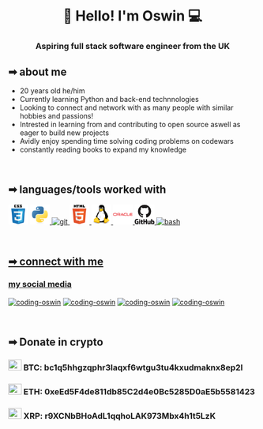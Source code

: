 <h1 align="center"> 🐍 Hello! I'm Oswin 💻 </h1>
<h3 align="center"> Aspiring full stack software engineer from the UK </h3>

## ➡ about me

- 20 years old he/him
- Currently learning Python and back-end technnologies
- Looking to connect and network with as many people with similar hobbies and passions!
- Intrested in learning from and contributing to open source aswell as eager to build new projects
- Avidly enjoy spending time solving coding problems on codewars
- constantly reading books to expand my knowledge

<br>

## ➡ languages/tools worked with

<p align="left">  <a href="https://www.w3schools.com/css/" target="_blank"> <img src="https://raw.githubusercontent.com/devicons/devicon/master/icons/css3/css3-original-wordmark.svg" alt="css3" width="40" height="40"/></a> <a href="https://www.python.org" target="_blank"> <img src="https://raw.githubusercontent.com/devicons/devicon/master/icons/python/python-original.svg" alt="python" width="40" height="40"/> </a> <a href="https://git-scm.com/" target="_blank"> <img src="https://www.vectorlogo.zone/logos/git-scm/git-scm-icon.svg" alt="git" width="40" height="40"/> </a> <a href="https://www.w3.org/html/" target="_blank"> <img src="https://raw.githubusercontent.com/devicons/devicon/master/icons/html5/html5-original-wordmark.svg" alt="html5" width="40" height="40"/> </a></a>  </a> <a href="https://www.linux.org/" target="_blank"> <img src="https://raw.githubusercontent.com/devicons/devicon/master/icons/linux/linux-original.svg" alt="linux" width="40" height="40"/> </a> <a href="https://www.oracle.com/" target="_blank"> <img src="https://raw.githubusercontent.com/devicons/devicon/master/icons/oracle/oracle-original.svg" alt="oracle" width="40" height="40"/> </a> <a href="https://github.com/codingoswin" target="_blank"> <img src="https://raw.githubusercontent.com/devicons/devicon/master/icons/github/github-original-wordmark.svg" alt="photoshop" width="40" height="40"/> </a> <a href="https://www.gnu.org/software/bash/" target="_blank"> <img src="https://www.vectorlogo.zone/logos/gnu_bash/gnu_bash-icon.svg" alt="bash" width="40" height="40"/> </p>
<br>

## ➡ connect with me

<h3 align="left">my social media</h3>
<p align="left">
<a href="https://www.codewars.com/users/codingoswin" target="blank"><img align="center" src="https://www.codewars.com/packs/assets/logo.61192cf7.svg" alt="coding-oswin" height="30" width="40" /></a>
<a href="https://twitter.com/InfiniteOswin" target="blank"><img align="center" src="https://raw.githubusercontent.com/rahuldkjain/github-profile-readme-generator/master/src/images/icons/Social/twitter.svg" alt="coding-oswin" height="30" width="40" /></a>
<a href="https://www.linkedin.com/in/oswin-pinto/" target="blank"><img align="center" src="https://raw.githubusercontent.com/rahuldkjain/github-profile-readme-generator/master/src/images/icons/Social/linked-in-alt.svg" alt="coding-oswin" height="30" width="40" /></a>
<a href="https://leetcode.com/Oswin147/" target="blank"><img align="center" src="https://raw.githubusercontent.com/rahuldkjain/github-profile-readme-generator/master/src/images/icons/Social/leet-code.svg" alt="coding-oswin" height="30" width="40" /></a>
</p>
<br>

## ➡ Donate in crypto

<h3> <img src ="https://dynamic-assets.coinbase.com/e785e0181f1a23a30d9476038d9be91e9f6c63959b538eabbc51a1abc8898940383291eede695c3b8dfaa1829a9b57f5a2d0a16b0523580346c6b8fab67af14b/asset_icons/b57ac673f06a4b0338a596817eb0a50ce16e2059f327dc117744449a47915cb2.png" width = 27 height = 22 > BTC: bc1q5hhgzqphr3laqxf6wtgu3tu4kxudmaknx8ep2l

<br>

<h3> <img src = "https://dynamic-assets.coinbase.com/dbb4b4983bde81309ddab83eb598358eb44375b930b94687ebe38bc22e52c3b2125258ffb8477a5ef22e33d6bd72e32a506c391caa13af64c00e46613c3e5806/asset_icons/4113b082d21cc5fab17fc8f2d19fb996165bcce635e6900f7fc2d57c4ef33ae9.png" width = 27 height = 22> ETH: 0xeEd5F4de811db85C2d4e0Bc5285D0aE5b5581423 </h3>

  
<h3> <img src = "https://dynamic-assets.coinbase.com/e81509d2307f706f3a6f8999968874b50b628634abf5154fc91a7e5f7685d496a33acb4cde02265ed6f54b0a08fa54912208516e956bc5f0ffd1c9c2634099ae/asset_icons/3af4b33bde3012fd29dd1366b0ad737660f24acc91750ee30a034a0679256d0b.png" width = 27 height = 22>  XRP: r9XCNbBHoAdL1qqhoLAK973Mbx4h1t5LzK </h3>


